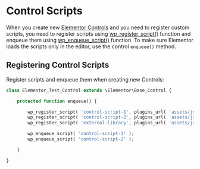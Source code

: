 # Control Scripts

When you create new [Elementor Controls](/controls/) and you need to register custom scripts, you need to register scripts using [wp_register_script()](https://developer.wordpress.org/reference/functions/wp_register_script/) function and enqueue them using [wp_enqueue_script()](https://developer.wordpress.org/reference/functions/wp_enqueue_script/) function. To make sure Elementor loads the scripts only in the editor, use the control `enqueue()` method.

## Registering Control Scripts

Register scripts and enqueue them when creating new Controls:

```php
class Elementor_Test_Control extends \Elementor\Base_Control {

	protected function enqueue() {

		wp_register_script( 'control-script-1', plugins_url( 'assets/js/control-script-1.js', __FILE__ ) );
		wp_register_script( 'control-script-2', plugins_url( 'assets/js/control-script-2.js', __FILE__ ), [ 'external-library' ] );
		wp_register_script( 'external-library', plugins_url( 'assets/js/libs/external-library.js', __FILE__ ) );

		wp_enqueue_script( 'control-script-1' );
		wp_enqueue_script( 'control-script-2' );

	}

}
```
